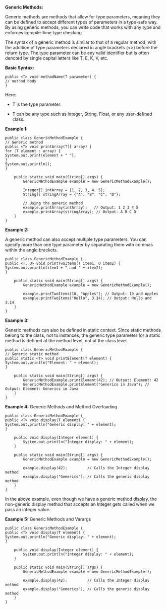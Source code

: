 **Generic Methods:**

Generic methods are methods that allow for type parameters, meaning they can be defined to accept different types of parameters in a type-safe way. By using generic methods, you can write code that works with any type and enforces compile-time type checking.

The syntax of a generic method is similar to that of a regular method, with the addition of type parameters declared in angle brackets (<>) before the return type. The type parameter can be any valid identifier but is often denoted by single capital letters like T, E, K, V, etc.

**Basic Syntax:**
```
public <T> void methodName(T parameter) {
// method body
}

```
Here:

* T is the type parameter.

* T can be any type such as Integer, String, Float, or any user-defined class.

**Example 1:**
```
public class GenericMethodExample {
// Generic method
public <T> void printArray(T[] array) {
for (T element : array) {
System.out.print(element + " ");
}
System.out.println();
}

    public static void main(String[] args) {
        GenericMethodExample example = new GenericMethodExample();
        
        Integer[] intArray = {1, 2, 3, 4, 5};
        String[] stringArray = {"A", "B", "C", "D"};
        
        // Using the generic method
        example.printArray(intArray);   // Output: 1 2 3 4 5
        example.printArray(stringArray); // Output: A B C D
    }
}

```

**Example 2:**

A generic method can also accept multiple type parameters. You can specify more than one type parameter by separating them with commas within the angle brackets.
```
public class GenericMethodExample {
public <T, U> void printTwoItems(T item1, U item2) {
System.out.println(item1 + " and " + item2);
}

    public static void main(String[] args) {
        GenericMethodExample example = new GenericMethodExample();
        
        example.printTwoItems(10, "Apples"); // Output: 10 and Apples
        example.printTwoItems("Hello", 3.14); // Output: Hello and 3.14
    }
}
```

**Example 3:**

Generic methods can also be defined in static context. Since static methods belong to the class, not to instances, the generic type parameter for a static method is defined at the method level, not at the class level.
```
public class GenericMethodExample {
// Generic static method
public static <T> void printElement(T element) {
System.out.println("Element: " + element);
}

    public static void main(String[] args) {
        GenericMethodExample.printElement(42); // Output: Element: 42
        GenericMethodExample.printElement("Generics in Java"); // Output: Element: Generics in Java
    }
}

```

**Example 4:**
Generic Methods and Method Overloading
```
public class GenericMethodExample {
public <T> void display(T element) {
System.out.println("Generic display: " + element);
}

    public void display(Integer element) {
        System.out.println("Integer display: " + element);
    }

    public static void main(String[] args) {
        GenericMethodExample example = new GenericMethodExample();
        
        example.display(42);         // Calls the Integer display method
        example.display("Generics"); // Calls the generic display method
    }
}

```

In the above example, even though we have a generic method display, the non-generic display method that accepts an Integer gets called when we pass an integer value.

**Example 5:** Generic Methods and Varargs
```
public class GenericMethodExample {
public <T> void display(T element) {
System.out.println("Generic display: " + element);
}

    public void display(Integer element) {
        System.out.println("Integer display: " + element);
    }

    public static void main(String[] args) {
        GenericMethodExample example = new GenericMethodExample();
        
        example.display(42);         // Calls the Integer display method
        example.display("Generics"); // Calls the generic display method
    }
}

```
